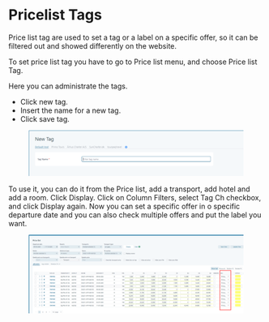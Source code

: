 # Pricelist Tags

Price list tag are used to set a tag or a label on a specific offer, so it can be filtered out and showed differently on the website.&#x20;

To set price list tag you have to go to Price list menu, and choose Price list Tag.&#x20;

Here you can administrate the tags.&#x20;

* Click new tag.&#x20;
* Insert the name for a new tag.&#x20;
* Click save tag.&#x20;

<figure><img src=".gitbook/assets/image (20) (1) (1) (1) (1) (1).png" alt=""><figcaption></figcaption></figure>

To use it, you can do it from the Price list, add a transport, add hotel and add a room. Click Display. Click on Column Filters, select Tag Ch checkbox, and click Display again. Now you can set a specific offer in o specific departure date and you can also check multiple offers and put the label you want.&#x20;

<figure><img src=".gitbook/assets/image (1) (1) (1) (1) (1) (1) (1) (1) (1) (1) (1).png" alt=""><figcaption></figcaption></figure>
